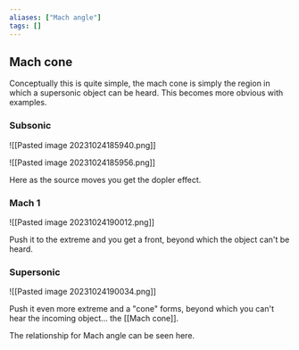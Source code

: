 ```yaml
---
aliases: ["Mach angle"]
tags: []
---
```


## Mach cone

Conceptually this is quite simple, the mach cone is simply the region in which a supersonic object can be heard. This becomes more obvious with examples.

### Subsonic

![[Pasted image 20231024185940.png]]

![[Pasted image 20231024185956.png]]

Here as the source moves you get the dopler effect.

### Mach 1

![[Pasted image 20231024190012.png]]

Push it to the extreme and you get a front, beyond which the object can't be heard.

### Supersonic

![[Pasted image 20231024190034.png]]

Push it even more extreme and a "cone" forms, beyond which you can't hear the incoming object... the [[Mach cone]].

The relationship for Mach angle can be seen here.